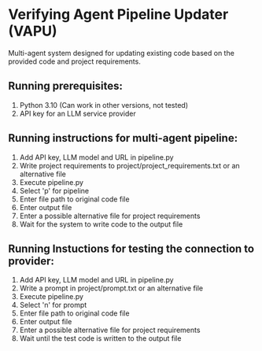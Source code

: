 # Verifying Agent Pipeline Updater (VAPU)
Multi-agent system designed for updating existing code based on the provided code and project requirements.

## Running prerequisites:
1) Python 3.10 (Can work in other versions, not tested)
2) API key for an LLM service provider

## Running instructions for multi-agent pipeline:
1) Add API key, LLM model and URL in pipeline.py
2) Write project requirements to project/project_requirements.txt or an alternative file
3) Execute pipeline.py
4) Select 'p' for pipeline
5) Enter file path to original code file
6) Enter output file
7) Enter a possible alternative file for project requirements
8) Wait for the system to write code to the output file


## Running Instuctions for testing the connection to provider:
1) Add API key, LLM model and URL in pipeline.py
2) Write a prompt in project/prompt.txt or an alternative file
3) Execute pipeline.py
4) Select 'n' for prompt
5) Enter file path to original code file
6) Enter output file
7) Enter a possible alternative file for project requirements
8) Wait until the test code is written to the output file

